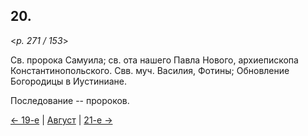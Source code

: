 
## 20.

<*p. 271 / 153*>

Св. пророка Самуила; св. ота нашего Павла Нового, архиепископа Константинопольского. 
Свв. муч. Василия, Фотины; Обновление Богородицы в Иустиниане. 

Последование -- пророков.   

[← 19-е](08_19_GMT.ru.md) | [Август](README.md#20-й) | [21-е →](08_21_GMT.ru.md)
